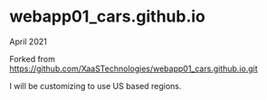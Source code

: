 # webapp01_cars.github.io

April 2021

Forked from https://github.com/XaaSTechnologies/webapp01_cars.github.io.git

I will be customizing to use US based regions.
